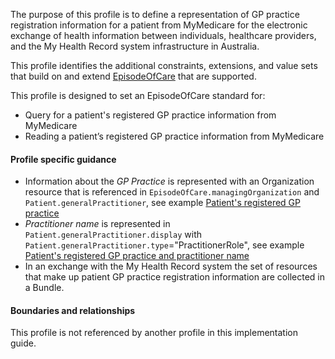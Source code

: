 The purpose of this profile is to define a representation of GP practice registration information for a patient from MyMedicare for the electronic exchange of health information between individuals, healthcare providers, and the My Health Record system infrastructure in Australia.

This profile identifies the additional constraints, extensions, and value sets that build on and extend [EpisodeOfCare](http://hl7.org/fhir/R4/episodeofcare.html) that are supported. 

This profile is designed to set an EpisodeOfCare standard for:
* Query for a patient's registered GP practice information from MyMedicare
* Reading a patient’s registered GP practice information from MyMedicare


#### Profile specific guidance
- Information about the *GP Practice* is represented with an Organization resource that is referenced in `EpisodeOfCare.managingOrganization` and `Patient.generalPractitioner`, see example [Patient's registered GP practice](Bundle-vpr-01.html)
- *Practitioner name* is represented in `Patient.generalPractitioner.display` with `Patient.generalPractitioner.type`="PractitionerRole", see example [Patient's registered GP practice and practitioner name](Bundle-vpr-02.html)
- In an exchange with the My Health Record system the set of resources that make up patient GP practice registration information are collected in a Bundle.


#### Boundaries and relationships
This profile is not referenced by another profile in this implementation guide.  

